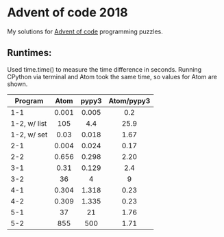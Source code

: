 # Advent of code 2018

My solutions for [Advent of code](https://adventofcode.com/2018) programming puzzles.


## Runtimes:
Used time.time() to measure the time difference in seconds.
Running CPython via terminal and Atom took the same time, so values for Atom are shown.

| Program     | Atom     | pypy3   | Atom/pypy3 |
| --------    | :------: | :-----: | :--------: |
| 1-1         | 0.001    | 0.005   | 0.2        |
| 1-2, w/ list| 105      | 4.4     | 25.9       |
| 1-2, w/ set | 0.03     | 0.018   | 1.67       |
| 2-1         | 0.004    | 0.024   | 0.17       |
| 2-2         | 0.656    | 0.298   | 2.20       |
| 3-1         | 0.31     | 0.129   | 2.4        |
| 3-2         | 36       | 4       | 9          |
| 4-1         | 0.304    | 1.318   | 0.23       |
| 4-2         | 0.309    | 1.335   | 0.23       |
| 5-1         | 37       | 21      | 1.76       |
| 5-2         | 855      | 500     | 1.71       |
